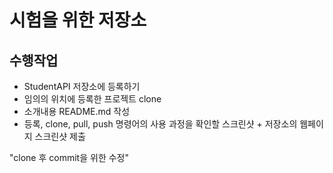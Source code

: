 시험을 위한 저장소
=================
수행작업
-------
- StudentAPI 저장소에 등록하기
- 임의의 위치에 등록한 프로젝트 clone
- 소개내용 README.md 작성
- 등록, clone, pull, push 명령어의 사용 과정을 확인할 스크린샷 + 저장소의 웹페이지 스크린샷 제출

"clone 후 commit을 위한 수정"
